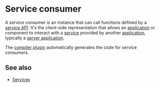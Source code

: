 # Service consumer

A service consumer is an instance that can call functions defined by a [service API](def://).
It's the client-side representation that allows an [application](def://) or component to interact
with a [service](def://) provided by another [application](def://), typically a [server application](def://).

The [compiler plugin](def://) automatically generates the code for service consumers.

## See also

- [Services](guide://)